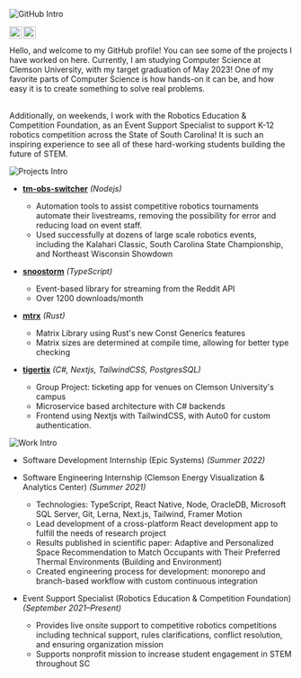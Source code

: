 ![GitHub Intro](https://user-images.githubusercontent.com/8839926/159197994-17764cb6-d86b-4ed4-8251-32c1e8e8fd63.png)


<a href="https://www.instagram.com/mayberushes">
  <img align="left" alt="Brendan's Instagram" width="22px" src="https://upload.wikimedia.org/wikipedia/commons/thumb/a/a5/Instagram_icon.png/1024px-Instagram_icon.png" />
</a>
<a href="https://www.linkedin.com/in/bmmcgui/">
  <img align="left" alt="Brendan's LinkedIn" width="22px" src="https://raw.githubusercontent.com/peterthehan/peterthehan/master/assets/linkedin.svg" />
</a>

<br />
<br />
Hello, and welcome to my GitHub profile! You can see some of the projects I have worked on here. Currently, I am studying Computer Science at Clemson University, with my target graduation of May 2023! One of my favorite parts of Computer Science is how hands-on it can be, and how easy it is to create something to solve real problems. 

<br />
<br />

Additionally, on weekends, I work with the Robotics Education & Competition Foundation, as an Event Support Specialist to support K-12 robotics competition across the State of South Carolina! It is such an inspiring experience to see all of these hard-working students building the future of STEM.
<br />

![Projects Intro](https://user-images.githubusercontent.com/8839926/159198846-7d2dffec-8e69-4978-a655-cf84c327cc1c.png)

- **[tm-obs-switcher](https://github.com/MayorMonty/tm-obs-switcher)** _(Nodejs)_
  - Automation tools to assist competitive robotics tournaments automate their livestreams, removing the possibility for error and reducing load on event staff.
  - Used successfully at dozens of large scale robotics events, including the Kalahari Classic, South Carolina State Championship, and Northeast Wisconsin Showdown

- **[snoostorm](https://github.com/MayorMonty/snoostorm)** _(TypeScript)_
  - Event-based library for streaming from the Reddit API
  - Over 1200 downloads/month

- **[mtrx](https://github.com/MayorMonty/mtrx)** _(Rust)_
  - Matrix Library using Rust's new Const Generics features
  - Matrix sizes are determined at compile time, allowing for better type checking

- **[tigertix](https://github.com/MayorMonty/tigertix)** _(C#, Nextjs, TailwindCSS, PostgresSQL)_
  - Group Project: ticketing app for venues on Clemson University's campus
  - Microservice based architecture with C# backends
  - Frontend using Nextjs with TailwindCSS, with Auto0 for custom authentication.
 
![Work Intro](https://user-images.githubusercontent.com/8839926/159198863-3e7185b7-453c-47f6-aeb3-0a11306ce067.png)

- Software Development Internship (Epic Systems) _(Summer 2022)_

- Software Engineering Internship (Clemson Energy Visualization & Analytics Center) _(Summer 2021)_
  - Technologies: TypeScript, React Native, Node, OracleDB, Microsoft SQL Server, Git, Lerna, Next.js, Tailwind, Framer Motion
  - Lead development of a cross-platform React development app to fulfill the needs of research project
  - Results published in scientific paper: Adaptive and Personalized Space Recommendation to Match Occupants with Their Preferred Thermal Environments (Building and Environment)
  - Created engineering process for development: monorepo and branch-based workflow with custom continuous integration
 
- Event Support Specialist (Robotics Education & Competition Foundation) _(September 2021–Present)_
  - Provides live onsite support to competitive robotics competitions including technical support, rules clarifications, conflict resolution, and ensuring organization mission
  - Supports nonprofit mission to increase student engagement in STEM throughout SC
